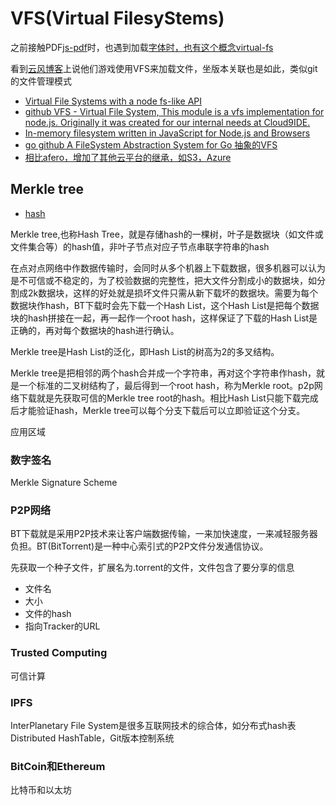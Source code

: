 # VFS(Virtual FilesyStems)

之前接触PDF[js-pdf](https://parallax.github.io/jsPDF/docs/module-vFS.html)时，也遇到加载[字体时，也有这个概念virtual-fs](https://github.com/bpampuch/pdfmake/blob/master/src/virtual-fs.js)

看到[云风博客](https://blog.codingnow.com/2024/02/vfs_plan.html#more)上说他们游戏使用VFS来加载文件，坐版本关联也是如此，类似git的文件管理模式

- [Virtual File Systems with a node fs-like API ](https://github.com/kba/vfs)
- [github VFS - Virtual File System, This module is a vfs implementation for node.js. Originally it was created for our internal needs at Cloud9IDE. ](https://github.com/c9/vfs)
- [In-memory filesystem written in JavaScript for Node.js and Browsers ](https://github.com/MatrixAI/js-virtualfs)
- [go github A FileSystem Abstraction System for Go 抽象的VFS](https://github.com/spf13/afero)
- [相比afero，增加了其他云平台的继承，如S3，Azure](https://github.com/C2FO/vfs)


## Merkle tree

- [hash](/cpl/data.structure/hash.md)

Merkle tree,也称Hash Tree，就是存储hash的一棵树，叶子是数据块（如文件或文件集合等）的hash值，非叶子节点对应子节点串联字符串的hash

在点对点网络中作数据传输时，会同时从多个机器上下载数据，很多机器可以认为是不可信或不稳定的，为了校验数据的完整性，把大文件分割成小的数据块，如分割成2k数据块，这样的好处就是损坏文件只需从新下载坏的数据块。需要为每个数据块作hash，BT下载时会先下载一个Hash List，这个Hash List是把每个数据块的hash拼接在一起，再一起作一个root hash，这样保证了下载的Hash List是正确的，再对每个数据块的hash进行确认。

Merkle tree是Hash List的泛化，即Hash List的树高为2的多叉结构。

Merkle tree是把相邻的两个hash合并成一个字符串，再对这个字符串作hash，就是一个标准的二叉树结构了，最后得到一个root hash，称为Merkle root。p2p网络下载就是先获取可信的Merkle tree root的hash。相比Hash List只能下载完成后才能验证hash，Merkle tree可以每个分支下载后可以立即验证这个分支。

应用区域
### 数字签名

Merkle Signature Scheme

### P2P网络

BT下载就是采用P2P技术来让客户端数据传输，一来加快速度，一来减轻服务器负担。BT(BitTorrent)是一种中心索引式的P2P文件分发通信协议。

先获取一个种子文件，扩展名为.torrent的文件，文件包含了要分享的信息
- 文件名
- 大小
- 文件的hash
- 指向Tracker的URL

### Trusted Computing

可信计算

### IPFS

InterPlanetary File System是很多互联网技术的综合体，如分布式hash表Distributed HashTable，Git版本控制系统

### BitCoin和Ethereum
比特币和以太坊